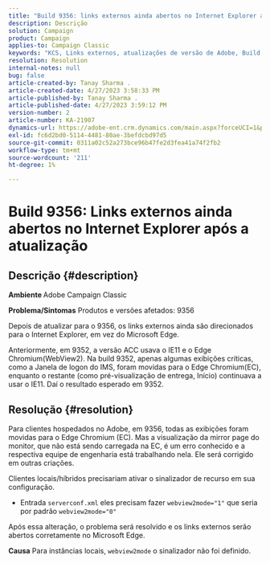 ```yaml
---
title: "Build 9356: links externos ainda abertos no Internet Explorer após a atualização"
description: Descrição
solution: Campaign
product: Campaign
applies-to: Campaign Classic
keywords: "KCS, Links externos, atualizações de versão de Adobe, Build 9356, Atualizações de Adobe"
resolution: Resolution
internal-notes: null
bug: false
article-created-by: Tanay Sharma .
article-created-date: 4/27/2023 3:58:33 PM
article-published-by: Tanay Sharma .
article-published-date: 4/27/2023 3:59:12 PM
version-number: 2
article-number: KA-21907
dynamics-url: https://adobe-ent.crm.dynamics.com/main.aspx?forceUCI=1&pagetype=entityrecord&etn=knowledgearticle&id=d3937e56-14e5-ed11-a7c7-6045bd0061cb
exl-id: fc6d2bd0-5114-4481-80ae-3befdcbd97d5
source-git-commit: 0311a02c52a273bce96b47fe2d3fea41a74f2fb2
workflow-type: tm+mt
source-wordcount: '211'
ht-degree: 1%

---
```


# Build 9356: Links externos ainda abertos no Internet Explorer após a atualização

## Descrição {#description}

<b>Ambiente </b>
Adobe Campaign Classic

<b>Problema/Sintomas</b>
Produtos e versões afetados: 9356

Depois de atualizar para o 9356, os links externos ainda são direcionados para o Internet Explorer, em vez do Microsoft Edge.

Anteriormente, em 9352, a versão ACC usava o IE11 e o Edge Chromium(WebView2). Na build 9352, apenas algumas exibições críticas, como a Janela de logon do IMS, foram movidas para o Edge Chromium(EC), enquanto o restante (como pré-visualização de entrega, Início) continuava a usar o IE11. Daí o resultado esperado em 9352.




## Resolução {#resolution}


Para clientes hospedados no Adobe, em 9356, todas as exibições foram movidas para o Edge Chromium (EC). Mas a visualização da mirror page do monitor, que não está sendo carregada na EC, é um erro conhecido e a respectiva equipe de engenharia está trabalhando nela. Ele será corrigido em outras criações.

Clientes locais/híbridos precisariam ativar o sinalizador de recurso em sua configuração.

- Entrada `serverconf.xml` eles precisam fazer `webview2mode="1"` que seria por padrão `webview2mode="0"`


Após essa alteração, o problema será resolvido e os links externos serão abertos corretamente no Microsoft Edge.

<b>Causa</b>
Para instâncias locais, `webview2mode` o sinalizador não foi definido.
